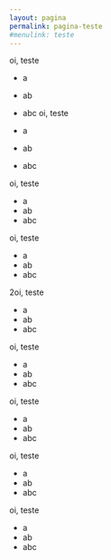 ```yaml
---
layout: pagina
permalink: pagina-teste
#menulink: teste
---
```


oi, teste

- a
- ab
- abc
oi, teste

- a
- ab
- abc

oi, teste

- a
- ab
- abc

oi, teste

- a
- ab
- abc

2oi, teste

- a
- ab
- abc

oi, teste

- a
- ab
- abc

oi, teste

- a
- ab
- abc

oi, teste

- a
- ab
- abc

oi, teste

- a
- ab
- abc
